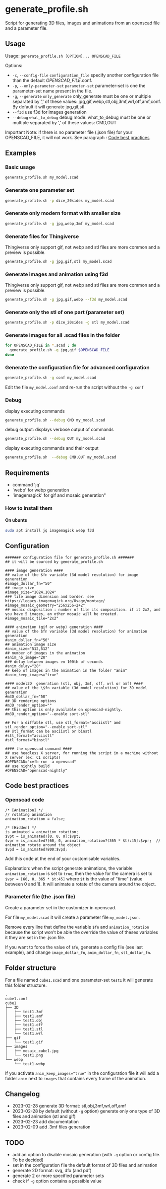 # generate_profile.sh

Script for generating 3D files, images and animations from an openscad file and a parameter file.

## Usage

Usage: `generate_profile.sh [OPTION]... OPENSCAD_FILE`

Options:
- `-c`, `--config-file` `configuration_file`      specify another configuration file than the default *OPENSCAD_FILE*.conf.
- `-p`, `--only-parameter-set` `parameter-set`    parameter-set is one the parameter-set name present in the file.
- `-g`, `--generate` `only_generate`              only_generate must be one or multiple separated by  ',' of these values: jpg,gif,webp,stl,obj,3mf,wrl,off,amf,conf. By default it will generate jpg,gif,stl.
- `--f3d`                                         use f3d for images generation
- `--debug` `what_to_debug`                       debug mode: what_to_debug must be one or multiple separated by ',' of these values: CMD,OUT

Important Note: if there is no parameter file (.json file) for your OPENSCAD_FILE, it will not work. See paragraph : [Code best practices](#Code-best-practices)

## Examples

### Basic usage

```bash
generate_profile.sh my_model.scad
```

### Generate one parameter set

```bash
generate_profile.sh -p dice_20sides my_model.scad
```

### Generate only modern format with smaller size

```bash
generate_profile.sh -g jpg,webp,3mf my_model.scad
```

### Generate files for Thingiverse

Thingiverse only support gif, not webp and stl files are more common and a preview is possible.

```bash
generate_profile.sh -g jpg,gif,stl my_model.scad
```

### Generate images and animation using f3d

Thingiverse only support gif, not webp and stl files are more common and a preview is possible.

```bash
generate_profile.sh -g jpg,gif,webp --f3d my_model.scad
```

### Generate only the stl of one part (parameter set)

```bash
generate_profile.sh -p dice_20sides -g stl my_model.scad
```

### Generate images for all .scad files in the folder

```bash
for OPENSCAD_FILE in *.scad ; do
  generate_profile.sh -g jpg,gif $OPENSCAD_FILE
done
```

### Generate the configuration file for advanced configuration

```bash
generate_profile.sh -g conf my_model.scad
```

Edit the file `my_model.conf` amd re-run the script without the `-g conf`

### Debug

display executing commands
```bash
generate_profile.sh --debug CMD my_model.scad
```

debug output: displays verbose output of commands
```bash
generate_profile.sh --debug OUT my_model.scad
```

display executing commands and their output
```bash
generate_profile.sh  --debug CMD,OUT my_model.scad
```

## Requirements

- command 'jq'
- 'webp' for webp generation
- 'imagemagick' for gif and mosaic generation"

### How to install them

#### On ubuntu

```bash
sudo apt install jq imagemagick webp f3d
```

## Configuration

```
####### configuration file for generate_profile.sh #######
## it will be sourced by generate_profile.sh

#### image generation ####
## value of the $fn variable (3d model resolution) for image generation 
#image_dollar_fn="50"
## image size
#image_size="1024,1024"
### tile image dimension and border. see https://legacy.imagemagick.org/Usage/montage/
#image_mosaic_geometry="256x256+2+2"
## mosaic disposition : number of tile its composition. if it 2x2, and you have 5 images, an other mosaic will be created.
#image_mosaic_tile="2x2"

#### animation (gif or webp) generation ####
## value of the $fn variable (3d model resolution) for animation generation 
#anim_dollar_fn="50"
## animation image size
#anim_size="512,512"
## number of images in the animation
#anim_nb_image="20"
### delay between images en 100th of seconds
#anim_delay="20"
## keep of images in the animation in the folder "anim"
#anim_keep_images="true"

#### model3D  generation (stl, obj, 3mf, off, wrl or amf) ####
## value of the \$fn variable (3d model resolution) for 3D model generation 
#m3D_dollar_fn="50"
## 3D rendering options
#m3D_render_option=""
## this option is only available on openscad-nightly.
#m3D_render_option="--enable sort-stl"

## For a diffable stl, use stl_format="asciistl" and stl_render_option="--enable sort-stl"
## stl_format can be asciistl or binstl
#stl_format="asciistl"
#stl_format="binstl"

#### the openscad command ####
## use headless X server, for running the script in a machine without X server (ex: CI scripts)  
#OPENSCAD="xvfb-run -a openscad"
## use nightly build
#OPENSCAD="openscad-nightly"

```

## Code best practices

### Openscad code

```openscad
/* [Animation] */
// rotating animation
animation_rotation = false;

/* [Hidden] */
is_animated = animation_rotation;
$vpt = is_animated?[0, 0, 0]:$vpt;
$vpr = is_animated?[60, 0, animation_rotation?(365 * $t):45]:$vpr;  // animation rotate around the object
$vpd = is_animated?800:$vpd;
```

Add this code at the end of your customisable variables.

Explanation: when the script generate animations, the variable `animation_rotation` is set to `true`,
then the value for the camera is set to `$vpr = [60, 0, 365 * $t:45]` where `$t` is the value of "time" (value between 0 and 1).
It will animate a rotate of the camera around the object.

### Parameter file (the .json file) 

Create a parameter set in the customizer in openscad.

For file `my_model.scad` it will create a parameter file `my_model.json`.

Remove every line that define the variable `$fn` and `animation_rotation`
because the script won't be able the override the value of theses variables it they are set in the .json file.

If you want to force the value of `$fn`, generate a config file (see last example), and change `image_dollar_fn`, `anim_dollar_fn`, `stl_dollar_fn`.  

## Folder structure

For a file named `cube1.scad` and one parameter-set `test1` it will generate this folder structure.

```
.
cube1.conf
cube1
├── 3D
│   ├── test1.3mf
│   ├── test1.amf
│   ├── test1.obj
│   ├── test1.off
│   ├── test1.stl
│   └── test1.wrl
├── gif
│   └── test1.gif
├── images
│   ├── mosaic_cube1.jpg
│   └── test1.png
└── webp
    └── test1.webp
```

If you activate `anim_keep_images="true"` in the configuration file it will add a folder `anim` next to `images` that contains every frame of the animation.

## Changelog

- 2023-02-28 generate 3D format: stl,obj,3mf,wrl,off,amf
- 2023-02-28 by default (without `-g` option) generate only one type of 3D files and animation (stl and gif)
- 2023-02-23 add documentation
- 2023-02-09 add .3mf files generation

## TODO

- add an option to disable mosaic generation (with `-g` option or config file. To be decided)
- set in the configuration file the default format of 3D files and animation
- generate 2D format: svg, dfx (and pdf)
- generate 2 or more specified parameter sets
- check if `-g` option contains a possible value
